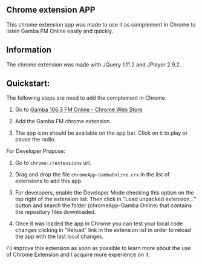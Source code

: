 ## Chrome extension APP

This chrome extension app was made to use it as complement in Chrome to listen Gamba FM Online easily and quickly.

## Information

The chrome extension was made with JQuery 1.11.2 and JPlayer 2.9.2.

## Quickstart:

The following steps are need to add the complement in Chrome.

1) Go to [Gamba 106.3 FM Online - Chrome Web Store](https://chrome.google.com/webstore/detail/gamba-1063-fm-online/fkfjmigadmikjjjgikhnnenojifcgffb)

2) Add the Gamba FM chrome extension.

3) The app icon should be available on the app bar. Click on it to play or pause the radio.

For Developer Propose:

1) Go to `chrome://extensions` url.

2) Drag and drop the file `chromeApp-GambaOnline.crx` in the list of extensions to add this app.

3) For developers, enable the Developer Mode checking this option on the top right of the extension list. Then click in "Load unpacked extension..." button and search the folder (chromeApp-Gamba Online) that contains the repository files downloaded.

4) Once it was loaded the app in Chrome you can test your local code changes clicking in "Reload" link in the extension list in order to reload the app with the last local changes.


I'll improve this extension as soon as possible to learn more about the use of Chrome Extension and I acquire more experience on it.

